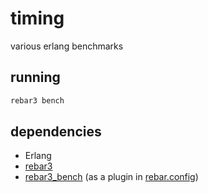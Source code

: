 # timing

various erlang benchmarks

## running

```bash
rebar3 bench
```

## dependencies

- Erlang
- [rebar3](https://github.com/erlang/rebar3)
- [rebar3_bench](https://github.com/seriyps/rebar3_bench) (as a plugin in [rebar.config](rebar.config))
